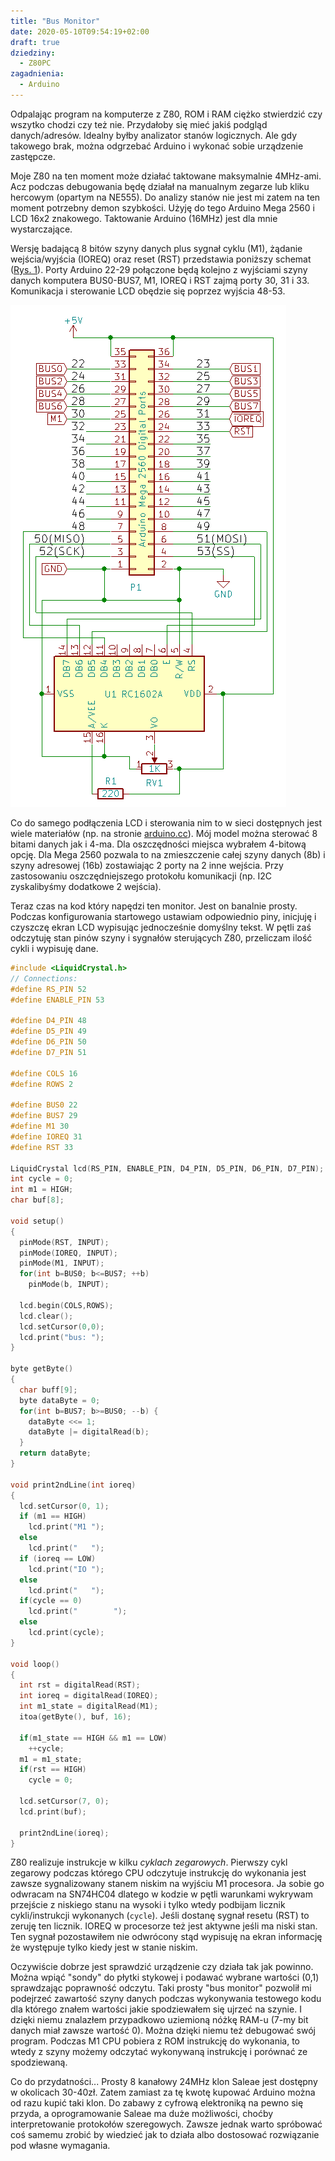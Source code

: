 ```yaml
---
title: "Bus Monitor"
date: 2020-05-10T09:54:19+02:00
draft: true
dziedziny:
  - Z80PC
zagadnienia:
  - Arduino
---
```


Odpalając program na komputerze z Z80, ROM i RAM ciężko stwierdzić czy wszytko chodzi czy też nie. Przydałoby się mieć jakiś podgląd danych/adresów. Idealny byłby analizator stanów logicznych. Ale gdy takowego brak, można odgrzebać Arduino i wykonać sobie urządzenie zastępcze.

<!--more-->

Moje Z80 na ten moment może działać taktowane maksymalnie 4MHz-ami. Acz podczas debugowania będę działał na manualnym zegarze lub kliku hercowym (opartym na NE555). Do analizy stanów nie jest mi zatem na ten moment potrzebny demon szybkości. Użyję do tego Arduino Mega 2560 i LCD 16x2 znakowego. Taktowanie Arduino (16MHz) jest dla mnie wystarczające.

Wersję badającą 8 bitów szyny danych plus sygnał cyklu (M1), żądanie wejścia/wyjścia (IOREQ) oraz reset (RST) przedstawia poniższy schemat ([Rys. 1](#schemat)). Porty Arduino 22-29 połączone będą kolejno z wyjściami szyny danych komputera BUS0-BUS7, M1, IOREQ i RST zajmą porty 30, 31 i 33. Komunikacja i sterowanie LCD obędzie się poprzez wyjścia 48-53.

![schemat](/Z80/BusMonitor/bus_monitor_schemat.png "Rys. 1) Schemat układu")

Co do samego podłączenia LCD i sterowania nim to w sieci dostępnych jest wiele materiałów (np. na stronie [arduino.cc](https://www.arduino.cc/en/Tutorial/HelloWorld)). Mój model można sterować 8 bitami danych jak i 4-ma. Dla oszczędności miejsca wybrałem 4-bitową opcję. Dla Mega 2560 pozwala to na zmieszczenie całej szyny danych (8b) i szyny adresowej (16b) zostawiając 2 porty na 2 inne wejścia. Przy zastosowaniu oszczędniejszego protokołu komunikacji (np. I2C zyskalibyśmy dodatkowe 2 wejścia).

Teraz czas na kod który napędzi ten monitor. Jest on banalnie prosty. Podczas konfigurowania startowego ustawiam odpowiednio piny, inicjuję i czyszczę ekran LCD wypisując jednocześnie domyślny tekst. W pętli zaś odczytuję stan pinów szyny i sygnałów sterujących Z80, przeliczam ilość cykli i wypisuję dane.

```c
#include <LiquidCrystal.h>
// Connections:
#define RS_PIN 52
#define ENABLE_PIN 53

#define D4_PIN 48
#define D5_PIN 49
#define D6_PIN 50
#define D7_PIN 51

#define COLS 16
#define ROWS 2

#define BUS0 22
#define BUS7 29
#define M1 30
#define IOREQ 31
#define RST 33

LiquidCrystal lcd(RS_PIN, ENABLE_PIN, D4_PIN, D5_PIN, D6_PIN, D7_PIN);
int cycle = 0;
int m1 = HIGH;
char buf[8];

void setup()
{
  pinMode(RST, INPUT);
  pinMode(IOREQ, INPUT);
  pinMode(M1, INPUT);
  for(int b=BUS0; b<=BUS7; ++b)
    pinMode(b, INPUT);
    
  lcd.begin(COLS,ROWS);
  lcd.clear();
  lcd.setCursor(0,0);
  lcd.print("bus: ");
}

byte getByte() 
{
  char buff[9];
  byte dataByte = 0;
  for(int b=BUS7; b>=BUS0; --b) {
    dataByte <<= 1;
    dataByte |= digitalRead(b);
  }
  return dataByte;
}

void print2ndLine(int ioreq) 
{
  lcd.setCursor(0, 1);
  if (m1 == HIGH)
    lcd.print("M1 ");
  else
    lcd.print("   ");
  if (ioreq == LOW)
    lcd.print("IO ");
  else
    lcd.print("   ");
  if(cycle == 0)
    lcd.print("        ");
  else
    lcd.print(cycle);
}

void loop()
{
  int rst = digitalRead(RST);
  int ioreq = digitalRead(IOREQ);
  int m1_state = digitalRead(M1);
  itoa(getByte(), buf, 16);

  if(m1_state == HIGH && m1 == LOW)
    ++cycle;
  m1 = m1_state;
  if(rst == HIGH)
    cycle = 0;

  lcd.setCursor(7, 0);
  lcd.print(buf);

  print2ndLine(ioreq);
}
```

Z80 realizuje instrukcje w kilku *cyklach zegarowych*. Pierwszy cykl zegarowy podczas którego CPU odczytuje instrukcję do wykonania jest zawsze sygnalizowany stanem niskim na wyjściu M1 procesora. Ja sobie go odwracam na SN74HC04 dlatego w kodzie w pętli warunkami wykrywam przejście z niskiego stanu na wysoki i tylko wtedy podbijam licznik cykli/instrukcji wykonanych (```cycle```). Jeśli dostanę sygnał resetu (RST) to zeruję ten licznik. IOREQ w procesorze też jest aktywne jeśli ma niski stan. Ten sygnał pozostawiłem nie odwrócony stąd wypisuję na ekran informację że występuje tylko kiedy jest w stanie niskim. 

Oczywiście dobrze jest sprawdzić urządzenie czy działa tak jak powinno. Można wpiąć "sondy" do płytki stykowej i podawać wybrane wartości (0,1) sprawdzając poprawność odczytu. Taki prosty "bus monitor" pozwolił mi podejrzeć zawartość szyny danych podczas wykonywania testowego kodu dla którego znałem wartości jakie spodziewałem się ujrzeć na szynie. I dzięki niemu znalazłem przypadkowo uziemioną nóżkę RAM-u (7-my bit danych miał zawsze wartość 0). Można dzięki niemu też debugować swój program. Podczas M1 CPU pobiera z ROM instrukcję do wykonania, to wtedy z szyny możemy odczytać wykonywaną instrukcję i porównać ze spodziewaną.

Co do przydatności...
Prosty 8 kanałowy 24MHz klon Saleae jest dostępny w okolicach 30-40zł. Zatem zamiast za tę kwotę kupować Arduino można od razu kupić taki klon. Do zabawy z cyfrową elektroniką na pewno się przyda, a oprogramowanie Saleae ma duże możliwości, choćby interpretowanie protokołów szeregowych. Zawsze jednak warto spróbować coś samemu zrobić by wiedzieć jak to działa albo dostosować rozwiązanie pod własne wymagania.